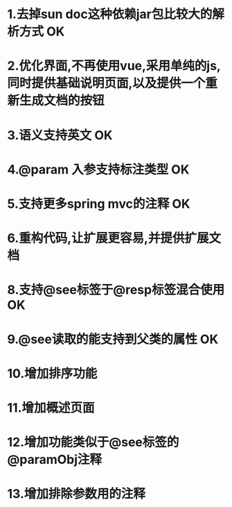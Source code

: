 # 1.去掉sun doc这种依赖jar包比较大的解析方式 OK
# 2.优化界面,不再使用vue,采用单纯的js,同时提供基础说明页面,以及提供一个重新生成文档的按钮
# 3.语义支持英文 OK
# 4.@param 入参支持标注类型 OK
# 5.支持更多spring mvc的注释 OK
# 6.重构代码,让扩展更容易,并提供扩展文档
# 8.支持@see标签于@resp标签混合使用 OK
# 9.@see读取的能支持到父类的属性 OK
# 10.增加排序功能
# 11.增加概述页面
# 12.增加功能类似于@see标签的@paramObj注释
# 13.增加排除参数用的注释